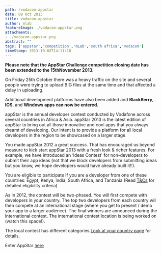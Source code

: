 ```yaml
---
path: /vodacom-appstar
date: 08 Oct 2013
title: vodacom-appstar
author: mlab
featureImage: ./vodacom-appstar.png
attachments: 
- ./vodacom-appstar.png
abstract: ""
tags: ['appstar','competition','mLab','south africa','vodacom']
timeStamp: 2013-10-08T14:11:18
---
```


**Please note that the AppStar Challenge competition closing date has been extended to the 15thNovember 2013.**

On Friday 25th October there was a heavy traffic on the site and several people were trying to upload BIG files at the same time and that affected a delay in uploading. 

Additional development platforms have also been added and **BlackBerry, IOS**, and **Windows apps can now be entered.**

appStar is the annual developer contest conducted by Vodafone across several countries in Africa &amp; Asia. appStar 2013 is the latest edition of appStar to bring out all those innovative and cool apps that you always dreamt of developing. Our intent is to provide a platform for all local developers in the region to be showcased on a larger stage.

You made appStar 2012 a great success. That has encouraged us beyond measure to kick start appStar 2013 with a fresh look &amp; richer features. For example, we have introduced an ‘Ideas Contest' for non-developers to submit their app ideas (not that we block developers from submitting ideas but you know, we hope developers would have already built it!!).

You are eligible to participate if you are a developer from one of these countries: Egypt, Kenya, India, South Africa, and Tanzania (Read [T&amp;Cs](http:&#x2F;&#x2F;vodafoneappstar.com&#x2F;whatisappstar.aspx#) for detailed eligibility criteria)

As in 2012, the contest will be two-phased. You will first compete with developers in your country. The top two developers from each country will then compete at an international stage (where you get to present &#x2F; demo your app to a larger audience). The final winners are announced during the international contest. The international contest location is being worked on (watch this space!).

The local contest has different categories.[Look at your country page](http:&#x2F;&#x2F;vodafoneappstar.com&#x2F;whatisappstar.aspx#) for details.

Enter AppStar [here](http:&#x2F;&#x2F;www.vodacomappstar.com)


